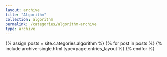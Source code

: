 ```yaml
---
layout: archive
title: "Algorithm"
collection: algorithm
permalink: /categories/algorithm-archive
type: archive
---
```


{% assign posts = site.categories.algorithm %}
{% for post in posts %} {% include archive-single.html type=page.entries_layout %} {% endfor %}
